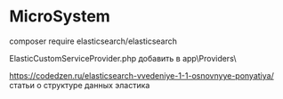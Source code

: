 # MicroSystem
composer require elasticsearch/elasticsearch


ElasticCustomServiceProvider.php добавить в app\Providers\


https://codedzen.ru/elasticsearch-vvedeniye-1-1-osnovnyye-ponyatiya/ статьи о структуре данных эластика
